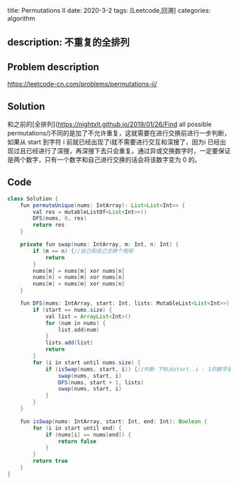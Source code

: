 title:   Permutations II
date: 2020-3-2
tags: [Leetcode,回溯]
categories: algorithm

description: 不重复的全排列
---

## Problem description

https://leetcode-cn.com/problems/permutations-ii/

## Solution

和之前的[全排列](https://nightxlt.github.io/2019/01/26/Find all possible permutations/)不同的是加了不允许重复，这就需要在进行交换前进行一步判断，如果从 start 到字符 i 前就已经出现了i就不需要进行交互和深搜了，因为i 已经出现过且已经进行了深搜，再深搜下去只会重复。通过异或交换数字时，一定要保证是两个数字，只有一个数字和自己进行交换的话会将该数字变为 0 的。

## Code

```java
class Solution {
    fun permuteUnique(nums: IntArray): List<List<Int>> {
        val res = mutableListOf<List<Int>>()
        DFS(nums, 0, res)
        return res
    }

    private fun swap(nums: IntArray, m: Int, n: Int) {
        if (m == n) {//自己和自己交换个鬼呀
            return
        }
        nums[m] = nums[m] xor nums[n]
        nums[n] = nums[m] xor nums[n]
        nums[m] = nums[m] xor nums[n]
    }

    fun DFS(nums: IntArray, start: Int, lists: MutableList<List<Int>>) {
        if (start == nums.size) {
            val list = ArrayList<Int>()
            for (num in nums) {
                list.add(num)
            }
            lists.add(list)
            return
        }
        for (i in start until nums.size) {
            if (isSwap(nums, start, i)) {//判断 下标从start..i - 1的数字是否有和 nums[i]重复的，重复则不进行交换
                swap(nums, start, i)
                DFS(nums, start + 1, lists)
                swap(nums, start, i)
            }
        }
    }

    fun isSwap(nums: IntArray, start: Int, end: Int): Boolean {
        for (i in start until end) {
            if (nums[i] == nums[end]) {
                return false
            }
        }
        return true
    }
}
```